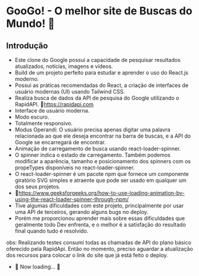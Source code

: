 # GooGo! - O melhor site de Buscas do Mundo! 🤩

## Introdução
- Este clone do Google possui a capacidade de pesquisar resultados atualizados, notícias, imagens e vídeos.
- Build de um projeto perfeito para estudar e aprender o uso do React.js moderno.
- Possui as práticas recomendadas do React, a criação de interfaces de usuário modernas (UI) usando Tailwind CSS.
- Realiza busca de dados da API de pesquisa do Google utilizando o RapidAPI. 🔗https://rapidapi.com
- Interface de usuário moderna.
- Modo escuro.
- Totalmente responsivo.
- Modus Operandi: O usuário precisa apenas digitar uma palavra relacionada ao que ele deseja encontrar na barra de buscas, e a API do Google se encarregará de encontrar.
- Animação de carregamento de busca usando react-loader-spinner.
- O spinner indica o estado de carregamento. Também podemos modificar a aparência, tamanho e posicionamento dos spinners com os propeTypes disponíveis no react-loader-spinner.
- O react-loader-spinner é um pacote npm que fornece um componente giratório SVG simples e atraente que pode ser usado em qualquer um dos seus projetos.
- 🔗https://www.geeksforgeeks.org/how-to-use-loading-animation-by-using-the-react-loader-spinner-through-npm/
- Tive algumas dificuldades com este projeto, principalmente por usar uma API de terceiros, gerando alguns bugs no deploy.
- Porém me proporcionou aprender mais sobre essas dificuldades que geralmente todo Dev enfrenta, e o melhor é a satisfação do resultado final quando tudo é resolvido.

obs: Realizando testes consumi todas as chamadas de API do plano básico oferecido pela RapidApi. Então no momento, preciso aguardar a atualização dos recursos para colocar o link do site que já está feito o deploy.
- 🚧 Now loading... 🚧
